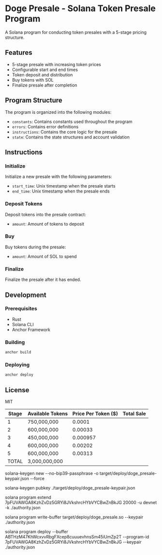 # Doge Presale - Solana Token Presale Program

A Solana program for conducting token presales with a 5-stage pricing structure.

## Features

- 5-stage presale with increasing token prices
- Configurable start and end times
- Token deposit and distribution
- Buy tokens with SOL
- Finalize presale after completion

## Program Structure

The program is organized into the following modules:

- `constants`: Contains constants used throughout the program
- `errors`: Contains error definitions
- `instructions`: Contains the core logic for the presale
- `state`: Contains the state structures and account validation

## Instructions

### Initialize

Initialize a new presale with the following parameters:
- `start_time`: Unix timestamp when the presale starts
- `end_time`: Unix timestamp when the presale ends

### Deposit Tokens

Deposit tokens into the presale contract:
- `amount`: Amount of tokens to deposit

### Buy

Buy tokens during the presale:
- `amount`: Amount of SOL to spend

### Finalize

Finalize the presale after it has ended.

## Development

### Prerequisites

- Rust
- Solana CLI
- Anchor Framework

### Building

```bash
anchor build
```

### Deploying

```bash
anchor deploy
```

## License

MIT







| Stage | Available Tokens | Price Per Token ($) | Total Sale |
|-------|-----------------|----------------------|------------|
| 1     | 750,000,000     | 0.0001               |            |
| 2     | 600,000,000     | 0.00033              |            |
| 3     | 450,000,000     | 0.000957             |            |
| 4     | 600,000,000     | 0.00202              |            |
| 5     | 600,000,000     | 0.00313              |            |
| TOTAL | 3,000,000,000   |                      |            |



<!--  -->

solana-keygen new --no-bip39-passphrase -o target/deploy/doge_presale-keypair.json --force



solana-keygen pubkey ./target/deploy/doge_presale-keypair.json



solana program extend 7pFUVAWGA8KzhZvDz5GRYi8JVkshrcHYbVYCBwZnBkJG 20000 -u devnet -k ./authority.json



solana program write-buffer target/deploy/doge_presale.so --keypair ./authority.json



solana program deploy --buffer ABTHzM47KhWcxvvRbgFXcep8cuuuevhnsSm45iUmZp2T --program-id 7pFUVAWGA8KzhZvDz5GRYi8JVkshrcHYbVYCBwZnBkJG --keypair ./authority.json